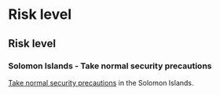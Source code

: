 # Risk level

## Risk level

### Solomon Islands - Take normal security precautions

[Take normal security precautions](#levels "Risk Levels") in the Solomon Islands.